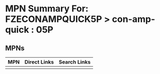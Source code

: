



# MPN Summary For: FZECONAMPQUICK5P > con-amp-quick : 05P

## MPNs
  

|MPN|Direct Links|Search Links|
| :--- | :--- | :--- |
||||
